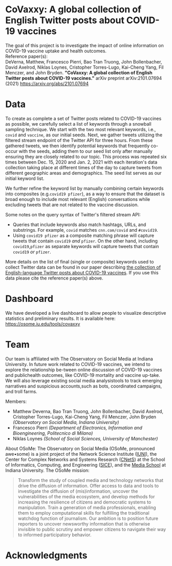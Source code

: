 # CoVaxxy: A global collection of English Twitter posts about COVID-19 vaccines #

The goal of this project is to investigate the impact of online information on COVID-19 vaccine uptake and health outcomes. <br>
Reference paper(s): <br>
DeVerna, Matthew, Francesco Pierri, Bao Tran Truong, John Bollenbacher, David Axelrod, Niklas Loynes, Cristopher Torres-Lugo, Kai-Cheng Yang, Fil Menczer, and John Bryden. **"CoVaxxy: A global collection of English Twitter posts about COVID-19 vaccines."** arXiv preprint arXiv:2101.07694 (2021) https://arxiv.org/abs/2101.07694

# Data
To create as complete a set of Twitter posts related to COVID-19 vaccines as possible, we carefully select a list of keywords through a snowball sampling technique. We start with the two most relevant keywords, i.e., `covid` and `vaccine`, as our initial seeds.
Next, we gather tweets utilizing the filtered stream endpoint of the Twitter API for three hours. From these gathered tweets, we then identify potential keywords that frequently co-occur with the seeds, adding them to our seed list only after manually ensuring they are closely related to our topic. This process was repeated six times between Dec. 15, 2020 and Jan. 2, 2021 with each iteration's data collection taking place at different times of the day to capture tweets from different geographic areas and demographics. The seed list serves as our initial keyword list.

We further refine the keyword list by manually combining certain keywords into composites (e.g.`covid19 pfizer`), as a way to ensure that the dataset is broad enough to include most relevant (English) conversations while excluding tweets that are not related to the vaccine discussion. 

Some notes on the query syntax of Twitter's filtered stream API: 
- Queries that include keywords also match hashtags, URLs, and substrings. For example, `covid` matches `cnn.com/covid` and `#covid19`.
- Using `covid19 pfizer` as a composite matching phrase will capture tweets that contain `covid19` *and* `pfizer`. On the other hand, including `covid19`,`pfizer` as separate keywords will capture tweets that contain `covid19` *or* `pfizer`.

More details on the list of final (single or composite) keywords used to collect Twitter data can be found in our paper describing [the collection of English-language Twitter posts about COVID-19 vaccines](https://arxiv.org/abs/2101.07694). If you use this data please cite the reference paper(s) above.

# Dashboard
We have developed a live dashboard to allow people to visualize descriptive statistics and preliminary results. It is available here: https://osome.iu.edu/tools/covaxxy

# Team
Our team is affiliated with The Observatory on Social Media at Indiana University. In future work related to COVID-19 vaccines, we intend to explore the relationship be-tween online discussion of COVID-19 vaccines and publichealth outcomes, like COVID-19 mortality and vaccine up-take.  We  will  also  leverage  existing  social  media  analysistools to track emerging narratives and suspicious accounts,such as bots, coordinated campaigns, and troll farms.

Members: 
* Matthew Deverna, Bao Tran Truong, John Bollenbacher, David Axelrod, Cristopher Torres-Lugo, Kai-Cheng Yang, Fil Menczer, John Bryden *(Observatory on Social Media, Indiana University)* <br>
* Francesco Pierri *(Department of Electronics, Information and Bioengineering, Politecnico di Milano)* <br>
* Niklas Loynes *(School of Social Sciences, University of Manchester)*

About OSoMe: 
The Observatory on Social Media (OSoMe, pronounced awe•some) is a joint project of the Network Science Institute ([IUNI](https://iuni.iu.edu/)), the Center for Complex Networks and Systems Research ([CNetS](https://cnets.indiana.edu/)) at the School of Informatics, Computing, and Engineering ([SICE](https://luddy.indiana.edu/)), and the [Media School](https://mediaschool.indiana.edu/) at Indiana University. 
The OSoMe mission:

> Transform the study of coupled media and technology networks that drive the diffusion of information. Offer access to data and tools to investigate the diffusion of (mis)information, uncover the vulnerabilities of the media ecosystem, and develop methods for increasing the resilience of citizens and democratic systems to manipulation. Train a generation of media professionals, enabling them to employ computational skills for fulfilling the traditional watchdog function of journalism. Our ambition is to position future reporters to uncover newsworthy information that is otherwise invisible to public scrutiny and empower citizens to navigate their way to informed participatory behavior.
# Acknowledgments
